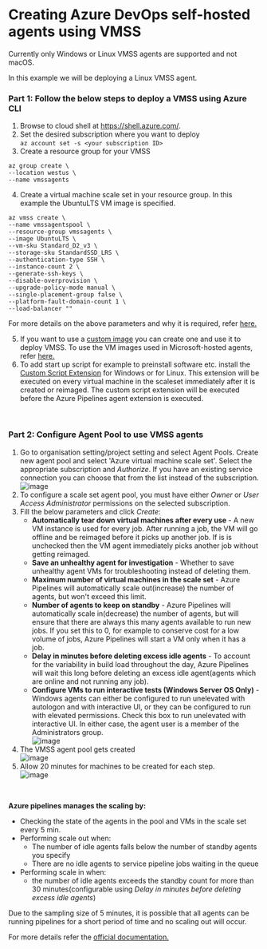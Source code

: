 
# Creating Azure DevOps self-hosted agents using VMSS

Currently only Windows or Linux VMSS agents are supported and not macOS.

In this example we will be deploying a Linux VMSS agent.

### Part 1: Follow the below steps to deploy a VMSS using Azure CLI

1) Browse to cloud shell at https://shell.azure.com/.
2) Set the desired subscription where you want to deploy </br>
`az account set -s <your subscription ID>`
3) Create a resource group for your VMSS </br>
```
az group create \
--location westus \
--name vmssagents
```
4) Create a virtual machine scale set in your resource group. In this example the UbuntuLTS VM image is specified.</br>
```
az vmss create \
--name vmssagentspool \
--resource-group vmssagents \
--image UbuntuLTS \
--vm-sku Standard_D2_v3 \
--storage-sku StandardSSD_LRS \
--authentication-type SSH \
--instance-count 2 \
--generate-ssh-keys \
--disable-overprovision \
--upgrade-policy-mode manual \
--single-placement-group false \
--platform-fault-domain-count 1 \
--load-balancer ""
```
For more details on the above parameters and why it is required, refer <a href='https://docs.microsoft.com/en-us/azure/devops/pipelines/agents/scale-set-agents?view=azure-devops#create-the-scale-set'>here.</a>

5) If you want to use a <a href='</a>https://docs.microsoft.com/en-us/azure/devops/pipelines/agents/scale-set-agents?view=azure-devops#create-a-scale-set-with-custom-image-software-or-disk-size'>custom image</a> you can create one and use it to deploy VMSS. To use the VM images used in Microsoft-hosted agents, refer <a href='https://github.com/actions/virtual-environments/tree/main/images'>here.</a>
6) To add start up script for example to preinstall software etc. install the <a href='https://docs.microsoft.com/en-us/azure/devops/pipelines/agents/scale-set-agents?view=azure-devops#customizing-virtual-machine-startup-via-the-custom-script-extension'>Custom Script Extension</a> for Windows or for Linux. This extension will be executed on every virtual machine in the scaleset immediately after it is created or reimaged. The custom script extension will be executed before the Azure Pipelines agent extension is executed.
</br>

### Part 2: Configure Agent Pool to use VMSS agents
1) Go to organisation setting/project setting and select Agent Pools. Create new agent pool and select 'Azure virtual machine scale set'. Select the appropriate subscription and _Authorize_. If you have an existing service connection you can choose that from the list instead of the subscription.</br>
![image](https://user-images.githubusercontent.com/57246376/153708379-dc3d7938-beb1-4f4e-9252-5c9ad17b98e3.png)
2) To configure a scale set agent pool, you must have either _Owner_ or _User Access Administrator_ permissions on the selected subscription.
3) Fill the below parameters and click _Create_:
    - **Automatically tear down virtual machines after every use** - A new VM instance is used for every job. After running a job, the VM will go offline and be reimaged before it picks up another job. If is is unchecked then the VM agent immediately picks another job without getting reimaged.
    - **Save an unhealthy agent for investigation** - Whether to save unhealthy agent VMs for troubleshooting instead of deleting them.
    - **Maximum number of virtual machines in the scale set** - Azure Pipelines will automatically scale out(increase) the number of agents, but won't exceed this limit.
    - **Number of agents to keep on standby** - Azure Pipelines will automatically scale in(decrease) the number of agents, but will ensure that there are always this many agents available to run new jobs. If you set this to 0, for example to conserve cost for a low volume of jobs, Azure Pipelines will start a VM only when it has a job.
    - **Delay in minutes before deleting excess idle agents** - To account for the variability in build load throughout the day, Azure Pipelines will wait this long before deleting an excess idle agent(agents which are online and not running any job).
    - **Configure VMs to run interactive tests (Windows Server OS Only)** - Windows agents can either be configured to run unelevated with autologon and with interactive UI, or they can be configured to run with elevated permissions. Check this box to run unelevated with interactive UI. In either case, the agent user is a member of the Administrators group.</br>
![image](https://user-images.githubusercontent.com/57246376/153709304-0c3a50b7-1166-4c7d-8467-82538afc2c0f.png)
4) The VMSS agent pool gets created</br>
![image](https://user-images.githubusercontent.com/57246376/153709495-0f603b38-d409-4528-9915-55bba0e8c1d1.png)
5) Allow 20 minutes for machines to be created for each step.</br>
![image](https://user-images.githubusercontent.com/57246376/153709566-e4cc2be8-24f5-4090-8985-bb28c65d67ca.png)
</br>

**Azure pipelines manages the scaling by:**
- Checking the state of the agents in the pool and VMs in the scale set every 5 min.
- Performing  scale out when:
    - The number of idle agents falls below the number of standby agents you specify
    - There are no idle agents to service pipeline jobs waiting in the queue
- Performing scale in when:
    - the number of idle agents exceeds the standby count for more than 30 minutes(configurable using _Delay in minutes before deleting excess idle agents_)

Due to the sampling size of 5 minutes, it is possible that all agents can be running pipelines for a short period of time and no scaling out will occur.


For more details refer the <a href='</a>https://docs.microsoft.com/en-us/azure/devops/pipelines/agents/scale-set-agents?view=azure-devops'>official documentation.</a>





